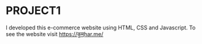 # PROJECT1
I developed this e-commerce website using HTML, CSS and Javascript. To see the website visit https://कुम्har.me/
